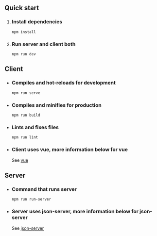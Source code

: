 ## Quick start
1)  ### Install dependencies
    ```
    npm install
    ```
2)  ### Run server and client both
    ```
    npm run dev
    ```
## Client
-   ### Compiles and hot-reloads for development
    ```
    npm run serve
    ```
    
-   ### Compiles and minifies for production
    ```
    npm run build
    ```
    
-   ### Lints and fixes files
    ```
    npm run lint
    ```
    
-   ### Client uses vue, more information below for vue
    See [vue](https://vuejs.org/)
## Server
-   ### Command that runs server
    ```
    npm run run-server
    ```
-   ### Server uses json-server, more information below for json-server
    See [json-server](https://github.com/typicode/json-server)
    
